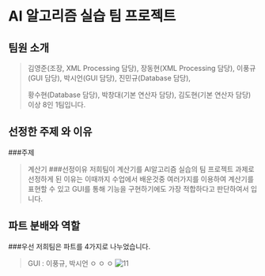 # AI 알고리즘 실습 팀 프로젝트
## 팀원 소개
> 김영준(조장, XML Processing 담당), 
> 장동현(XML Processing 담당), 
> 이풍규(GUI 담당), 
> 박시언(GUI 담당), 
> 진민규(Database 담당), 
>
>
> 황수현(Database 담당), 
> 박창대(기본 연산자 담당), 
> 김도현(기본 연산자 담당) 
> 이상 8인 1팀입니다.
## 선정한 주제 와 이유
###주제
> 계산기
###선정이유
> 저희팀이 계산기를 AI알고리즘 실습의 팀 프로젝트 과제로 선정하게 된 이유는 이때까지 수업에서 배운것중 여러가지를 이용하여 계산기를 표현할 수 있고 GUI를 통해 기능을 구현하기에도 가장 적합하다고 판단하여서 입니다.
## 파트 분배와 역할
###우선 저희팀은 파트를 4가지로 나누었습니다.
>GUI : 이풍규, 박시언
>ㅇ
>ㅇ
>ㅇ
![11](https://user-images.githubusercontent.com/89117576/140930346-2469577f-3d35-43da-a9f4-28496dc12fbb.PNG)
